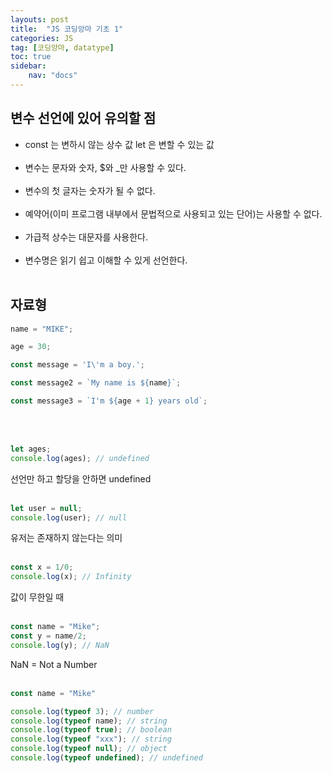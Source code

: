 ```yaml
---
layouts: post
title:  "JS 코딩앙마 기초 1"
categories: JS
tag: [코딩앙마, datatype]
toc: true
sidebar:
    nav: "docs"
---
```



## 변수 선언에 있어 유의할 점
<ul>
<li>const 는 변하시 않는 상수 값
let 은 변할 수 있는 값</li>
<br>

<li>변수는 문자와 숫자, $와 _만 사용할 수 있다.</li>
<br>

<li>변수의 첫 글자는 숫자가 될 수 없다.</li>
<br>

<li>예약어(이미 프로그램 내부에서 문법적으로 사용되고 있는 단어)는 사용할 수 없다.</li>
<br>

<li>가급적 상수는 대문자를 사용한다.</li>
<br>

<li>변수명은 읽기 쉽고 이해할 수 있게 선언한다.</li>
<br>
</ul>

## 자료형

```js
name = "MIKE";

age = 30;

const message = 'I\'m a boy.';

const message2 = `My name is ${name}`;

const message3 = `I'm ${age + 1} years old`;
```
<br>
<br>

```js
let ages;
console.log(ages); // undefined
```

선언만 하고 할당을 안하면 undefined
<br>
<br>

```js
let user = null;
console.log(user); // null
```

유저는 존재하지 않는다는 의미
<br>
<br>

```js
const x = 1/0;
console.log(x); // Infinity
```

값이 무한일 때
<br>
<br>

```js
const name = "Mike";
const y = name/2;
console.log(y); // NaN
```

NaN = Not a Number
<br>
<br>

```js
const name = "Mike"

console.log(typeof 3); // number
console.log(typeof name); // string
console.log(typeof true); // boolean
console.log(typeof "xxx"); // string
console.log(typeof null); // object
console.log(typeof undefined); // undefined
```

